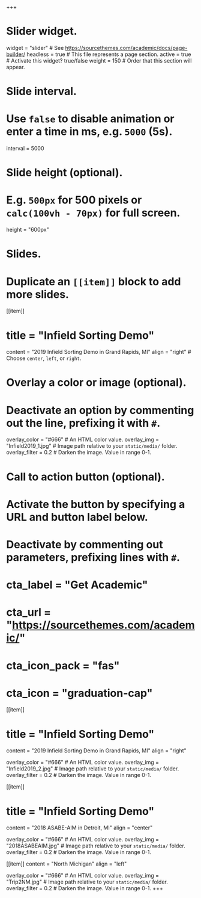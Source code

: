 +++
# Slider widget.
widget = "slider"  # See https://sourcethemes.com/academic/docs/page-builder/
headless = true  # This file represents a page section.
active = true  # Activate this widget? true/false
weight = 150  # Order that this section will appear.

# Slide interval.
# Use `false` to disable animation or enter a time in ms, e.g. `5000` (5s).
interval = 5000

# Slide height (optional).
# E.g. `500px` for 500 pixels or `calc(100vh - 70px)` for full screen.
height = "600px"

# Slides.
# Duplicate an `[[item]]` block to add more slides.
[[item]]
  # title = "Infield Sorting Demo"
  content = "2019 Infield Sorting Demo in Grand Rapids, MI"
  align = "right"  # Choose `center`, `left`, or `right`.

  # Overlay a color or image (optional).
  #   Deactivate an option by commenting out the line, prefixing it with `#`.
  overlay_color = "#666"  # An HTML color value.
  overlay_img = "Infield2019_1.jpg"  # Image path relative to your `static/media/` folder.
  overlay_filter = 0.2  # Darken the image. Value in range 0-1.

  # Call to action button (optional).
  #   Activate the button by specifying a URL and button label below.
  #   Deactivate by commenting out parameters, prefixing lines with `#`.
  # cta_label = "Get Academic"
  # cta_url = "https://sourcethemes.com/academic/"
  # cta_icon_pack = "fas"
  # cta_icon = "graduation-cap"

[[item]]
  # title = "Infield Sorting Demo"
  content = "2019 Infield Sorting Demo in Grand Rapids, MI"
  align = "right"

  overlay_color = "#666"  # An HTML color value.
  overlay_img = "Infield2019_2.jpg"  # Image path relative to your `static/media/` folder.
  overlay_filter = 0.2  # Darken the image. Value in range 0-1.
  
 [[item]]
  # title = "Infield Sorting Demo"
  content = "2018 ASABE-AIM in Detroit, MI"
  align = "center"

  overlay_color = "#666"  # An HTML color value.
  overlay_img = "2018ASABEAIM.jpg"  # Image path relative to your `static/media/` folder.
  overlay_filter = 0.2  # Darken the image. Value in range 0-1.
  
  [[item]]
  content = "North Michigan"
  align = "left"

  overlay_color = "#666"  # An HTML color value.
  overlay_img = "Trip2NM.jpg"  # Image path relative to your `static/media/` folder.
  overlay_filter = 0.2  # Darken the image. Value in range 0-1.
+++
